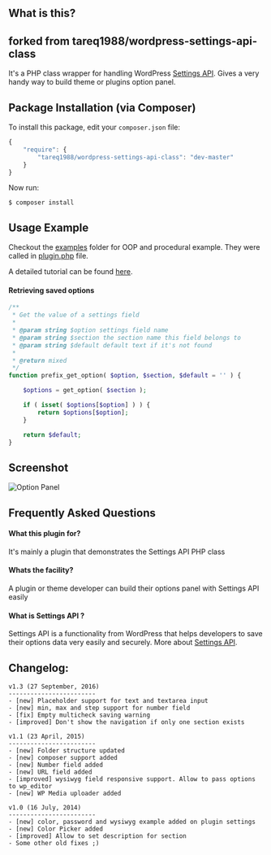 What is this?
---------------

## forked from tareq1988/wordpress-settings-api-class


It's a PHP class wrapper for handling WordPress [Settings API](http://codex.wordpress.org/Settings_API). Gives a very handy way to build theme or plugins option panel.


## Package Installation (via Composer)

To install this package, edit your `composer.json` file:

```js
{
    "require": {
        "tareq1988/wordpress-settings-api-class": "dev-master"
    }
}
```

Now run:

`$ composer install`

Usage Example
---------------

Checkout the [examples](https://github.com/tareq1988/wordpress-settings-api-class/tree/master/example) folder for OOP and procedural example. They were called in [plugin.php](https://github.com/tareq1988/wordpress-settings-api-class/blob/master/plugin.php) file.

A detailed tutorial can be found [here](https://tareq.co/2012/06/wordpress-settings-api-php-class/).

#### Retrieving saved options

```php
/**
 * Get the value of a settings field
 *
 * @param string $option settings field name
 * @param string $section the section name this field belongs to
 * @param string $default default text if it's not found
 *
 * @return mixed
 */
function prefix_get_option( $option, $section, $default = '' ) {

    $options = get_option( $section );

    if ( isset( $options[$option] ) ) {
        return $options[$option];
    }

    return $default;
}
```

Screenshot
----------------------

![Option Panel](https://github.com/tareq1988/wordpress-settings-api-class/raw/master/screenshot-1.png "The options panel build on the fly using the PHP Class")



Frequently Asked Questions
---------------

#### What this plugin for?

It's mainly a plugin that demonstrates the Settings API PHP class

#### Whats the facility?

A plugin or theme developer can build their options panel with Settings API easily

#### What is Settings API ?

Settings API is a functionality from WordPress that helps developers to save their options data very easily and securely.
More about [Settings API](http://codex.wordpress.org/Settings_API).


Changelog:
----------------------
```
v1.3 (27 September, 2016)
------------------------
- [new] Placeholder support for text and textarea input
- [new] min, max and step support for number field
- [fix] Empty multicheck saving warning
- [improved] Don't show the navigation if only one section exists

v1.1 (23 April, 2015)
------------------------
- [new] Folder structure updated
- [new] composer support added
- [new] Number field added
- [new] URL field added
- [improved] wysiwyg field responsive support. Allow to pass options to wp_editor
- [new] WP Media uploader added

v1.0 (16 July, 2014)
------------------------
- [new] color, password and wysiwyg example added on plugin settings
- [new] Color Picker added
- [improved] Allow to set description for section
- Some other old fixes ;)
```
